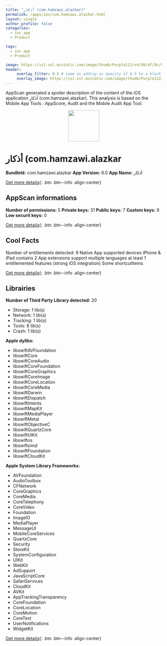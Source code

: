 ```yaml
---
title: "أذكار (com.hamzawi.alazkar)"
permalink: /apps/ios/com.hamzawi.alazkar.html
layout: single
author_profile: false
categories: 
  - ios app 
  - Product 

tags: 
  - ios app 
  - Product 

image: https://is1-ssl.mzstatic.com/image/thumb/Purple112/v4/99/4f/9c/994f9c87-5094-baed-ebdf-5c44169c196b/AppIcon-0-0-1x_U007emarketing-0-0-0-7-0-0-sRGB-0-0-0-GLES2_U002c0-512MB-85-220-0-0.png/512x512bb.jpg
header: 
     overlay_filter: 0.5 # same as adding an opacity of 0.5 to a black background
     overlay_image: https://is1-ssl.mzstatic.com/image/thumb/Purple112/v4/99/4f/9c/994f9c87-5094-baed-ebdf-5c44169c196b/AppIcon-0-0-1x_U007emarketing-0-0-0-7-0-0-sRGB-0-0-0-GLES2_U002c0-512MB-85-220-0-0.png/512x512bb.jpg
---
```

AppScan generated a spoiler description of the content of the iOS application أذكار (com.hamzawi.alazkar). This analysis is based on the Mobile App Tools : AppScore, Audit and the Mobile Audit App Tool.

  
  
<div style="text-align: center;"><img src="https://is1-ssl.mzstatic.com/image/thumb/Purple112/v4/99/4f/9c/994f9c87-5094-baed-ebdf-5c44169c196b/AppIcon-0-0-1x_U007emarketing-0-0-0-7-0-0-sRGB-0-0-0-GLES2_U002c0-512MB-85-220-0-0.png/512x512bb.jpg" width="100" height="100"></div>  
  
# أذكار (com.hamzawi.alazkar

**BundleId:** com.hamzawi.alazkar
**App Version:** 6.0
**App Name:** أذكار


[Get more details](/pricing.html){: .btn .btn--info .align-center}  
  
## AppScan informations 

**Number of permissions:** 5
**Private keys:** 31
**Public keys:** 7
**Custom keys:** 9
**Low securit keys:** 0
  
[Get more details](/pricing.html){: .btn .btn--info .align-center}

## Cool Facts

Number of entitlements detected: 9
Native App
supported devices iPhone & iPad
contains 2 App extensions
support multiple languages
at least 1 entitlemented features (strong iOS integration)
Some shortcutItems 
  
[Get more details](/pricing.html){: .btn .btn--info .align-center}

## Librairies 
**Number of Third Party Library detected:** 20
- Storage: 1 lib(s)
- Network: 1 lib(s)
- Tracking: 1 lib(s)
- Tools: 8 lib(s)
- Crash: 1 lib(s)

**Apple dylibs:**
- libswiftAVFoundation
- libswiftCore
- libswiftCoreAudio
- libswiftCoreFoundation
- libswiftCoreGraphics
- libswiftCoreImage
- libswiftCoreLocation
- libswiftCoreMedia
- libswiftDarwin
- libswiftDispatch
- libswiftIntents
- libswiftMapKit
- libswiftMediaPlayer
- libswiftMetal
- libswiftObjectiveC
- libswiftQuartzCore
- libswiftUIKit
- libswiftos
- libswiftsimd
- libswiftFoundation
- libswiftCloudKit


**Apple System Library Frameworks:**
- AVFoundation
- AudioToolbox
- CFNetwork
- CoreGraphics
- CoreMedia
- CoreTelephony
- CoreVideo
- Foundation
- ImageIO
- MediaPlayer
- MessageUI
- MobileCoreServices
- QuartzCore
- Security
- StoreKit
- SystemConfiguration
- UIKit
- WebKit
- AdSupport
- JavaScriptCore
- SafariServices
- CloudKit
- AVKit
- AppTrackingTransparency
- CoreFoundation
- CoreLocation
- CoreMotion
- CoreText
- UserNotifications
- WidgetKit


  
[Get more details](/pricing.html){: .btn .btn--info .align-center}

